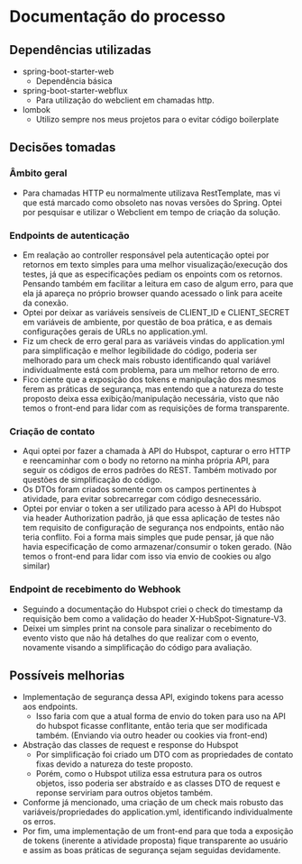 # Documentação do processo

## Dependências utilizadas
- spring-boot-starter-web
	- Dependência básica
- spring-boot-starter-webflux
	- Para utilização do webclient em chamadas http.
- lombok
	- Utilizo sempre nos meus projetos para o evitar código boilerplate

## Decisões tomadas

### Âmbito geral
- Para chamadas HTTP eu normalmente utilizava RestTemplate, mas vi que está marcado como obsoleto nas novas versões do Spring. Optei por pesquisar e utilizar o Webclient em tempo de criação da solução.

### Endpoints de autenticação
- Em realação ao controller responsável pela autenticação optei por retornos em texto simples para uma melhor visualização/execução dos testes, já que as especificações pediam os enpoints com os retornos. Pensando também em facilitar a leitura em caso de algum erro, para que ela já apareça no próprio browser quando acessado o link para aceite da conexão.
- Optei por deixar as variáveis sensíveis de CLIENT_ID e CLIENT_SECRET em variáveis de ambiente, por questão de boa prática, e as demais configurações gerais de URLs no application.yml.
- Fiz um check de erro geral para as variáveis vindas do application.yml para simplificação e melhor legibilidade do código, poderia ser melhorado para um check mais robusto identificando qual variável individualmente está com problema, para um melhor retorno de erro.
- Fico ciente que a exposição dos tokens e manipulação dos mesmos ferem as práticas de segurança, mas entendo que a natureza do teste proposto deixa essa exibição/manipulação necessária, visto que não temos o front-end para lidar com as requisições de forma transparente.

### Criação de contato
- Aqui optei por fazer a chamada à API do Hubspot, capturar o erro HTTP e reencaminhar com o body no retorno na minha própria API, para seguir os códigos de erros padrões do REST. Também motivado por questões de simplificação do código.
- Os DTOs foram criados somente com os campos pertinentes à atividade, para evitar sobrecarregar com código desnecessário.
- Optei por enviar o token a ser utilizado para acesso à API do Hubspot via header Authorization padrão, já que essa aplicação de testes não tem requisito de configuração de segurança nos endpoints, então não teria conflito. Foi a forma mais simples que pude pensar, já que não havia especificação de como armazenar/consumir o token gerado. (Não temos o front-end para lidar com isso via envio de cookies ou algo similar)

### Endpoint de recebimento do Webhook
- Seguindo a documentação do Hubspot criei o check do timestamp da requisição bem como a validação do header X-HubSpot-Signature-V3.
- Deixei um simples print na console para sinalizar o recebimento do evento visto que não há detalhes do que realizar com o evento, novamente visando a simplificação do código para avaliação.

## Possíveis melhorias
- Implementação de segurança dessa API, exigindo tokens para acesso aos endpoints.
	- Isso faria com que a atual forma de envio do token para uso na API do hubspot ficasse conflitante, então teria que ser modificada também. (Enviando via outro header ou cookies via front-end)
- Abstração das classes de request e response do Hubspot
	- Por simplificação foi criado um DTO com as propriedades de contato fixas devido a natureza do teste proposto.
	- Porém, como o Hubspot utiliza essa estrutura para os outros objetos, isso poderia ser abstraído e as classes DTO de request e reponse serviriam para outros objetos também.
- Conforme já mencionado, uma criação de um check mais robusto das variáveis/propriedades do application.yml, identificando individualmente os erros.
- Por fim, uma implementação de um front-end para que toda a exposição de tokens (inerente a atividade proposta) fique transparente ao usuário e assim as boas práticas de segurança sejam seguidas devidamente.
